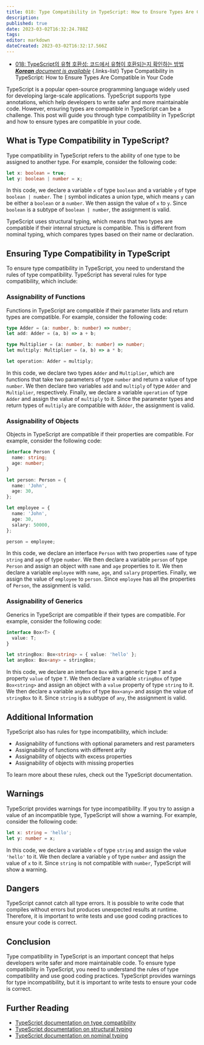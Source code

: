 ```yaml
---
title: 018: Type Compatibility in TypeScript: How to Ensure Types Are Compatible in Your Code
description: 
published: true
date: 2023-03-02T16:32:24.788Z
tags: 
editor: markdown
dateCreated: 2023-03-02T16:32:17.566Z
---
```


- [018: TypeScript의 유형 호환성: 코드에서 유형이 호환되는지 확인하는 방법***Korean** document is available*](/ko/Knowledge-base/TypeScript/Learning/018-type-compatibility-in-typescript-how-to-ensure-types-are-compatible-in-your-code)
{.links-list}
Type Compatibility in TypeScript: How to Ensure Types Are Compatible in Your Code

TypeScript is a popular open-source programming language widely used for developing large-scale applications. TypeScript supports type annotations, which help developers to write safer and more maintainable code. However, ensuring types are compatible in TypeScript can be a challenge. This post will guide you through type compatibility in TypeScript and how to ensure types are compatible in your code.

## What is Type Compatibility in TypeScript?

Type compatibility in TypeScript refers to the ability of one type to be assigned to another type. For example, consider the following code:

```typescript
let x: boolean = true;
let y: boolean | number = x;
```

In this code, we declare a variable `x` of type `boolean` and a variable `y` of type `boolean | number`. The `|` symbol indicates a union type, which means `y` can be either a `boolean` or a `number`. We then assign the value of `x` to `y`. Since `boolean` is a subtype of `boolean | number`, the assignment is valid.

TypeScript uses structural typing, which means that two types are compatible if their internal structure is compatible. This is different from nominal typing, which compares types based on their name or declaration.

## Ensuring Type Compatibility in TypeScript

To ensure type compatibility in TypeScript, you need to understand the rules of type compatibility. TypeScript has several rules for type compatibility, which include:

### Assignability of Functions

Functions in TypeScript are compatible if their parameter lists and return types are compatible. For example, consider the following code:

```typescript
type Adder = (a: number, b: number) => number;
let add: Adder = (a, b) => a + b;

type Multiplier = (a: number, b: number) => number;
let multiply: Multiplier = (a, b) => a * b;

let operation: Adder = multiply;
```

In this code, we declare two types `Adder` and `Multiplier`, which are functions that take two parameters of type `number` and return a value of type `number`. We then declare two variables `add` and `multiply` of type `Adder` and `Multiplier`, respectively. Finally, we declare a variable `operation` of type `Adder` and assign the value of `multiply` to it. Since the parameter types and return types of `multiply` are compatible with `Adder`, the assignment is valid.

### Assignability of Objects

Objects in TypeScript are compatible if their properties are compatible. For example, consider the following code:

```typescript
interface Person {
  name: string;
  age: number;
}

let person: Person = {
  name: 'John',
  age: 30,
};

let employee = {
  name: 'John',
  age: 30,
  salary: 50000,
};

person = employee;
```

In this code, we declare an interface `Person` with two properties `name` of type `string` and `age` of type `number`. We then declare a variable `person` of type `Person` and assign an object with `name` and `age` properties to it. We then declare a variable `employee` with `name`, `age`, and `salary` properties. Finally, we assign the value of `employee` to `person`. Since `employee` has all the properties of `Person`, the assignment is valid.

### Assignability of Generics

Generics in TypeScript are compatible if their types are compatible. For example, consider the following code:

```typescript
interface Box<T> {
  value: T;
}

let stringBox: Box<string> = { value: 'hello' };
let anyBox: Box<any> = stringBox;
```

In this code, we declare an interface `Box` with a generic type `T` and a property `value` of type `T`. We then declare a variable `stringBox` of type `Box<string>` and assign an object with a `value` property of type `string` to it. We then declare a variable `anyBox` of type `Box<any>` and assign the value of `stringBox` to it. Since `string` is a subtype of `any`, the assignment is valid.

## Additional Information

TypeScript also has rules for type incompatibility, which include:

- Assignability of functions with optional parameters and rest parameters
- Assignability of functions with different arity
- Assignability of objects with excess properties
- Assignability of objects with missing properties

To learn more about these rules, check out the TypeScript documentation.

## Warnings

TypeScript provides warnings for type incompatibility. If you try to assign a value of an incompatible type, TypeScript will show a warning. For example, consider the following code:

```typescript
let x: string = 'hello';
let y: number = x;
```

In this code, we declare a variable `x` of type `string` and assign the value `'hello'` to it. We then declare a variable `y` of type `number` and assign the value of `x` to it. Since `string` is not compatible with `number`, TypeScript will show a warning.

## Dangers

TypeScript cannot catch all type errors. It is possible to write code that compiles without errors but produces unexpected results at runtime. Therefore, it is important to write tests and use good coding practices to ensure your code is correct.

## Conclusion

Type compatibility in TypeScript is an important concept that helps developers write safer and more maintainable code. To ensure type compatibility in TypeScript, you need to understand the rules of type compatibility and use good coding practices. TypeScript provides warnings for type incompatibility, but it is important to write tests to ensure your code is correct.

## Further Reading

- [TypeScript documentation on type compatibility](https://www.typescriptlang.org/docs/handbook/type-compatibility.html)
- [TypeScript documentation on structural typing](https://www.typescriptlang.org/docs/handbook/type-compatibility.html#structural-typing)
- [TypeScript documentation on nominal typing](https://www.typescriptlang.org/docs/handbook/type-compatibility.html#nominal-typing)